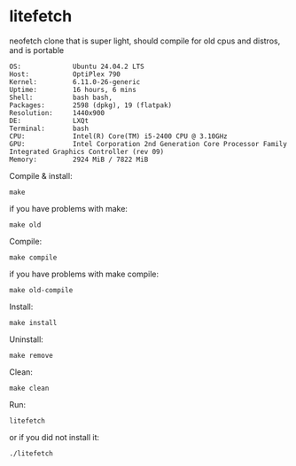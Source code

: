 # litefetch
neofetch clone that is super light, should compile for old cpus and distros, and is portable

````
OS:             Ubuntu 24.04.2 LTS
Host:           OptiPlex 790
Kernel:         6.11.0-26-generic
Uptime:         16 hours, 6 mins
Shell:          bash bash,
Packages:       2598 (dpkg), 19 (flatpak)
Resolution:     1440x900
DE:             LXQt
Terminal:       bash
CPU:            Intel(R) Core(TM) i5-2400 CPU @ 3.10GHz
GPU:            Intel Corporation 2nd Generation Core Processor Family Integrated Graphics Controller (rev 09)
Memory:         2924 MiB / 7822 MiB
````

Compile & install:
```
make
```
if you have problems with make:
```
make old
```

Compile:
```
make compile
```
if you have problems with make compile:
```
make old-compile
```

Install:
```
make install
```

Uninstall:
```
make remove
```

Clean:
```
make clean
```
Run:
```
litefetch
```
or if you did not install it:
```
./litefetch
```

